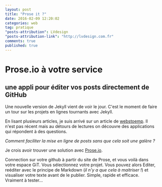 ```yaml
---
layout: post
title: "Prose it ?"
date: 2016-02-09 12:20:02
categories: web
tag: pratique
"posts-attribution": LVdesign
"posts-attribution-link": "http://lvdesign.com.fr"
comments: true
published: true
---
```




# Prose.io à votre service

## une appli pour éditer vos posts directement de GitHub 

Une nouvelle version de Jekyll vient de voir le jour.
C'est le moment de faire un tour sur les projets en lignes tournants avec Jekyll.

En lisant plusieurs articles, je suis arrivé sur un article de [webstoemp](http://webstoemp.com/blog/jekyll-more-than-a-blog-generator/). Il n'est pas récent mais au détours de lectures on découvre des applications qui répondent à des questions.

_Comment faciliter la mise en ligne de posts sans que cela soit une galère ?_

Je crois avoir trouver une solution avec [Prose.io](http://prose.io/).

Connection sur votre github à partir du site de Prose, et vous voilà dans votre espace GiT. Vous sélectionnez votre projet. Vous pouvez alors Editer, reéditer avec le principe de Markdown (_il n'y a que cela à maitriser !_) et visualiser votre texte avant de le publier. Simple, rapide et efficace. Vraiment à tester…
